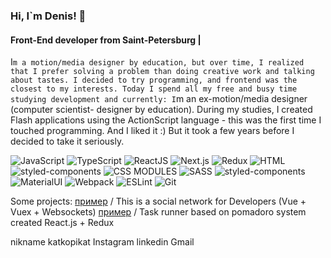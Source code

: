 ### Hi, I`m Denis! 👋
#### Front-End developer from Saint-Petersburg |
I`m a motion/media designer by education, but over time, I realized that I prefer solving a problem than doing creative work and talking about tastes. I decided to try programming, and frontend was the closest to my interests. Today I spend all my free and busy time studying development and currently:
I`m an ex-motion/media designer (computer scientist- designer by education). During my studies, I created Flash applications using the ActionScript language - this was the first time I touched programming. And I liked it :) But it took a few years before I decided to take it seriously.


![JavaScript](https://img.shields.io/badge/-JavaScript-0D1117?style=for-the-badge&logo=JavaScript)
![TypeScript](https://img.shields.io/badge/-TypeScript-0D1117?style=for-the-badge&logo=TypeScript)
![ReactJS](https://img.shields.io/badge/-ReactJS-0D1117?style=for-the-badge&logo=React)
![Next.js](https://img.shields.io/badge/-Next.js-0D1117?style=for-the-badge&logo=Next.js)
![Redux](https://img.shields.io/badge/-Redux-0D1117?style=for-the-badge&logo=Redux)
![HTML](https://img.shields.io/badge/-HTML-0D1117?style=for-the-badge&logo=html5)
![styled-components](https://img.shields.io/badge/-Styled_Component-0D1117?style=for-the-badge&logo=styled%20components)
![CSS MODULES](https://img.shields.io/badge/-CSS_Modules-0D1117?style=for-the-badge&logo=css3)
![SASS](https://img.shields.io/badge/-SASS-0D1117?style=for-the-badge&logo=sass)
![styled-components](https://img.shields.io/badge/-StyledComponent-0D1117?style=for-the-badge&logo=styled%20components)
![MaterialUI](https://img.shields.io/badge/-MaterialUI-0D1117?style=for-the-badge&logo=materialui)
![Webpack](https://img.shields.io/badge/-Webpack-0D1117?style=for-the-badge&logo=Webpack)
![ESLint](https://img.shields.io/badge/-ESLint-0D1117?style=for-the-badge&logo=ESLint)
![Git](https://img.shields.io/badge/-Git-0D1117?style=for-the-badge&logo=Git)



Some projects:
[пример](https://github.com/Chuchoss/SocialNetwork--Vue.js) / This is a social network for Developers (Vue + Vuex + Websockets)
[пример](https://github.com/Chuchoss/SocialNetwork--Vue.js) / Task runner based on pomadoro system created React.js + Redux 

nikname katkopikat Instagram linkedin Gmail
